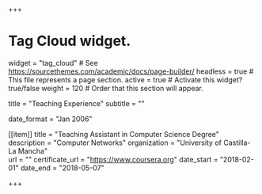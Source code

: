 +++
# Tag Cloud widget.
widget = "tag_cloud"  # See https://sourcethemes.com/academic/docs/page-builder/
headless = true  # This file represents a page section.
active = true  # Activate this widget? true/false
weight = 120  # Order that this section will appear.

title = "Teaching Experience"
subtitle = ""

date_format = "Jan 2006"


[[item]]
  title = "Teaching Assistant in Computer Science Degree"
  description = "Computer Networks"
  organization = "University of Castilla-La Mancha"  
  url = ""
  certificate_url = "https://www.coursera.org"
  date_start = "2018-02-01"
  date_end = "2018-05-07"

+++
